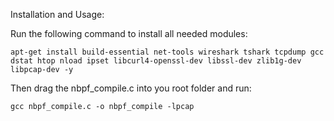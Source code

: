 Installation and Usage:

Run the following command to install all needed modules:

    apt-get install build-essential net-tools wireshark tshark tcpdump gcc dstat htop nload ipset libcurl4-openssl-dev libssl-dev zlib1g-dev libpcap-dev -y

Then drag the nbpf_compile.c into you root folder and run:

    gcc nbpf_compile.c -o nbpf_compile -lpcap

